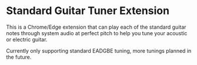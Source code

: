 # Standard Guitar Tuner Extension

This is a Chrome/Edge extension that can play each of the standard guitar notes through system audio at perfect pitch to help you tune your acoustic or electric guitar. 

Currently only supporting standard EADGBE tuning, more tunings planned in the future.
